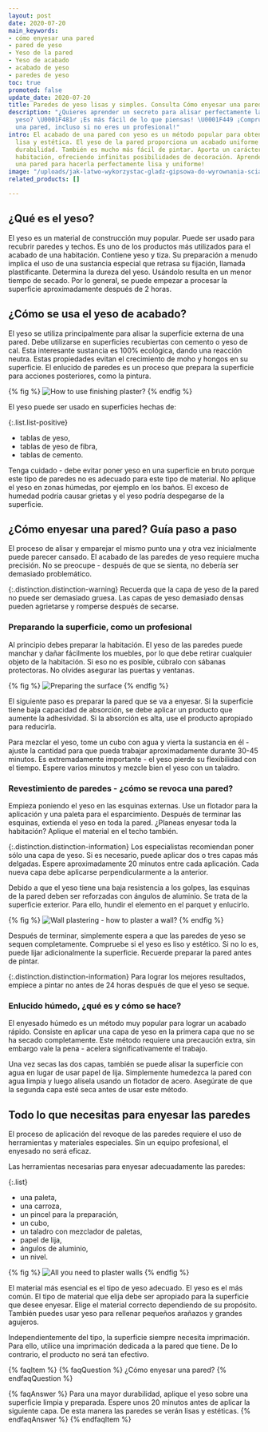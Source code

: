 ```yaml
---
layout: post
date: 2020-07-20
main_keywords:
- cómo enyesar una pared
- pared de yeso
- Yeso de la pared
- Yeso de acabado
- acabado de yeso
- paredes de yeso
toc: true
promoted: false
update_date: 2020-07-20
title: Paredes de yeso lisas y simples. Consulta Cómo enyesar una pared
description: "¿Quieres aprender un secreto para alisar perfectamente las paredes de
  yeso? \U0001F481♂ ¡Es más fácil de lo que piensas! \U0001F449 ¡Comprueba cómo enyesar
  una pared, incluso si no eres un profesional!"
intro: El acabado de una pared con yeso es un método popular para obtener una superficie
  lisa y estética. El yeso de la pared proporciona un acabado uniforme y una excelente
  durabilidad. También es mucho más fácil de pintar. Aporta un carácter único a su
  habitación, ofreciendo infinitas posibilidades de decoración. Aprende a enlucir
  una pared para hacerla perfectamente lisa y uniforme!
image: "/uploads/jak-latwo-wykorzystac-gladz-gipsowa-do-wyrownania-scian.jpg"
related_products: []

---
```

## ¿Qué es el yeso?

El yeso es un material de construcción muy popular. Puede ser usado para recubrir paredes y techos. Es uno de los productos más utilizados para el acabado de una habitación. Contiene yeso y tiza. Su preparación a menudo implica el uso de una sustancia especial que retrasa su fijación, llamada plastificante. Determina la dureza del yeso. Usándolo resulta en un menor tiempo de secado. Por lo general, se puede empezar a procesar la superficie aproximadamente después de 2 horas.

## ¿Cómo se usa el yeso de acabado?

El yeso se utiliza principalmente para alisar la superficie externa de una pared. Debe utilizarse en superficies recubiertas con cemento o yeso de cal. Esta interesante sustancia es 100% ecológica, dando una reacción neutra. Estas propiedades evitan el crecimiento de moho y hongos en su superficie. El enlucido de paredes es un proceso que prepara la superficie para acciones posteriores, como la pintura.

{% fig %}
![How to use finishing plaster?](/uploads/1-gladz.jpg "How to use finishing plaster?")
{% endfig %}

El yeso puede ser usado en superficies hechas de:

{:.list.list-positive}

* tablas de yeso,
* tablas de yeso de fibra,
* tablas de cemento.

Tenga cuidado - debe evitar poner yeso en una superficie en bruto porque este tipo de paredes no es adecuado para este tipo de material. No aplique el yeso en zonas húmedas, por ejemplo en los baños. El exceso de humedad podría causar grietas y el yeso podría despegarse de la superficie.

## ¿Cómo enyesar una pared? Guía paso a paso

El proceso de alisar y emparejar el mismo punto una y otra vez inicialmente puede parecer cansado. El acabado de las paredes de yeso requiere mucha precisión. No se preocupe - después de que se sienta, no debería ser demasiado problemático.

{:.distinction.distinction-warning}
Recuerda que la capa de yeso de la pared no puede ser demasiado gruesa. Las capas de yeso demasiado densas pueden agrietarse y romperse después de secarse.

### Preparando la superficie, como un profesional

Al principio debes preparar la habitación. El yeso de las paredes puede manchar y dañar fácilmente los muebles, por lo que debe retirar cualquier objeto de la habitación. Si eso no es posible, cúbralo con sábanas protectoras. No olvides asegurar las puertas y ventanas.

{% fig %}
![Preparing the surface](/uploads/folia-gladz.jpg "Preparing the surface")
{% endfig %}

El siguiente paso es preparar la pared que se va a enyesar. Si la superficie tiene baja capacidad de absorción, se debe aplicar un producto que aumente la adhesividad. Si la absorción es alta, use el producto apropiado para reducirla.

Para mezclar el yeso, tome un cubo con agua y vierta la sustancia en él - ajuste la cantidad para que pueda trabajar aproximadamente durante 30-45 minutos. Es extremadamente importante - el yeso pierde su flexibilidad con el tiempo. Espere varios minutos y mezcle bien el yeso con un taladro.

### Revestimiento de paredes - ¿cómo se revoca una pared?

Empieza poniendo el yeso en las esquinas externas. Use un flotador para la aplicación y una paleta para el esparcimiento. Después de terminar las esquinas, extienda el yeso en toda la pared. ¿Planeas enyesar toda la habitación? Aplique el material en el techo también.

{:.distinction.distinction-information}
Los especialistas recomiendan poner sólo una capa de yeso. Si es necesario, puede aplicar dos o tres capas más delgadas. Espere aproximadamente 20 minutos entre cada aplicación. Cada nueva capa debe aplicarse perpendicularmente a la anterior.

Debido a que el yeso tiene una baja resistencia a los golpes, las esquinas de la pared deben ser reforzadas con ángulos de aluminio. Se trata de la superficie exterior. Para ello, hundir el elemento en el parquet y enlucirlo.

{% fig %}
![Wall plastering - how to plaster a wall?](/uploads/szpachl-gladz.jpg "Wall plastering - how to plaster a wall?")
{% endfig %}

Después de terminar, simplemente espera a que las paredes de yeso se sequen completamente. Compruebe si el yeso es liso y estético. Si no lo es, puede lijar adicionalmente la superficie. Recuerde preparar la pared antes de pintar.

{:.distinction.distinction-information}
Para lograr los mejores resultados, empiece a pintar no antes de 24 horas después de que el yeso se seque.

### Enlucido húmedo, ¿qué es y cómo se hace?

El enyesado húmedo es un método muy popular para lograr un acabado rápido. Consiste en aplicar una capa de yeso en la primera capa que no se ha secado completamente. Este método requiere una precaución extra, sin embargo vale la pena - acelera significativamente el trabajo.

Una vez secas las dos capas, también se puede alisar la superficie con agua en lugar de usar papel de lija. Simplemente humedezca la pared con agua limpia y luego alísela usando un flotador de acero. Asegúrate de que la segunda capa esté seca antes de usar este método.

## Todo lo que necesitas para enyesar las paredes

El proceso de aplicación del revoque de las paredes requiere el uso de herramientas y materiales especiales. Sin un equipo profesional, el enyesado no será eficaz.

Las herramientas necesarias para enyesar adecuadamente las paredes:

{:.list}

* una paleta,
* una carroza,
* un pincel para la preparación,
* un cubo,
* un taladro con mezclador de paletas,
* papel de lija,
* ángulos de aluminio,
* un nivel.

{% fig %}
![All you need to plaster walls](/uploads/narzedzia-gladz.jpg "All you need to plaster walls")
{% endfig %}

El material más esencial es el tipo de yeso adecuado. El yeso es el más común. El tipo de material que elija debe ser apropiado para la superficie que desee enyesar. Elige el material correcto dependiendo de su propósito. También puedes usar yeso para rellenar pequeños arañazos y grandes agujeros.

Independientemente del tipo, la superficie siempre necesita imprimación. Para ello, utilice una imprimación dedicada a la pared que tiene. De lo contrario, el producto no será tan efectivo.

{% faqItem %}
{% faqQuestion %}
¿Cómo enyesar una pared?
{% endfaqQuestion %}

{% faqAnswer %}
Para una mayor durabilidad, aplique el yeso sobre una superficie limpia y preparada. Espere unos 20 minutos antes de aplicar la siguiente capa. De esta manera las paredes se verán lisas y estéticas.
{% endfaqAnswer %}
{% endfaqItem %}